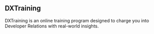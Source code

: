 
## DXTraining

DXTraining is an online training program designed to charge you into Developer Relations with real-world insights.


